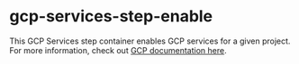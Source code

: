 # gcp-services-step-enable

This GCP Services step container enables GCP services for a given project. For more information, check out [GCP documentation here](https://cloud.google.com/endpoints/docs/openapi/enable-api).
